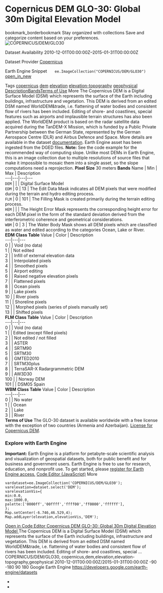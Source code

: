  
#  Copernicus DEM GLO-30: Global 30m Digital Elevation Model 
bookmark_borderbookmark Stay organized with collections  Save and categorize content based on your preferences.
![COPERNICUS/DEM/GLO30](https://developers.google.com/earth-engine/datasets/images/COPERNICUS/COPERNICUS_DEM_GLO30_sample.png) 

Dataset Availability
    2010-12-01T00:00:00Z–2015-01-31T00:00:00Z 

Dataset Provider
     [ Copernicus ](https://spacedata.copernicus.eu/collections/copernicus-digital-elevation-model) 

Earth Engine Snippet
     `    ee.ImageCollection("COPERNICUS/DEM/GLO30")   ` [ open_in_new ](https://code.earthengine.google.com/?scriptPath=Examples:Datasets/COPERNICUS/COPERNICUS_DEM_GLO30) 

Tags
     [copernicus](https://developers.google.com/earth-engine/datasets/tags/copernicus) [dem](https://developers.google.com/earth-engine/datasets/tags/dem) [elevation](https://developers.google.com/earth-engine/datasets/tags/elevation) [elevation-topography](https://developers.google.com/earth-engine/datasets/tags/elevation-topography) [geophysical](https://developers.google.com/earth-engine/datasets/tags/geophysical)
[Description](https://developers.google.com/earth-engine/datasets/catalog/COPERNICUS_DEM_GLO30#description)[Bands](https://developers.google.com/earth-engine/datasets/catalog/COPERNICUS_DEM_GLO30#bands)[Terms of Use](https://developers.google.com/earth-engine/datasets/catalog/COPERNICUS_DEM_GLO30#terms-of-use) More
The Copernicus DEM is a Digital Surface Model (DSM) which represents the surface of the Earth including buildings, infrastructure and vegetation. This DEM is derived from an edited DSM named WorldDEM&trade, i.e. flattening of water bodies and consistent flow of rivers has been included. Editing of shore- and coastlines, special features such as airports and implausible terrain structures has also been applied.
The WorldDEM product is based on the radar satellite data acquired during the TanDEM-X Mission, which is funded by a Public Private Partnership between the German State, represented by the German Aerospace Centre (DLR) and Airbus Defence and Space. More details are available in the dataset [documentation](https://spacedata.copernicus.eu/documents/20123/121239/GEO1988-CopernicusDEM-SPE-002_ProductHandbook_I4.0.pdf).
Earth Engine asset has been ingested from the DGED files.
**Note:** See the code example for the recommended way of computing slope. Unlike most DEMs in Earth Engine, this is an image collection due to multiple resolutions of source files that make it impossible to mosaic them into a single asset, so the slope computations need a reprojection.
**Pixel Size** 30 meters 
**Bands**
Name | Min | Max | Description  
---|---|---|---  
`DEM` |  |  | Digital Surface Model  
`EDM` |  0  |  13  | The Edit Data Mask indicates all DEM pixels that were modified during the terrain and hydro editing process.  
`FLM` |  0  |  101  | The Filling Mask is created primarily during the terrain editing process.  
`HEM` |  |  | The Height Error Mask represents the corresponding height error for each DEM pixel in the form of the standard deviation derived from the interferometric coherence and geometrical considerations.  
`WBM` |  0  |  3  | The Water Body Mask shows all DEM pixels which are classified as water and edited according to the categories Ocean, Lake or River.  
**EDM Class Table**
Value | Color | Description  
---|---|---  
0 |  | Void (no data)  
1 |  | Not edited  
2 |  | Infill of external elevation data  
3 |  | Interpolated pixels  
4 |  | Smoothed pixels  
5 |  | Airport editing  
6 |  | Raised negative elevation pixels  
7 |  | Flattened pixels  
8 |  | Ocean pixels  
9 |  | Lake pixels  
10 |  | River pixels  
11 |  | Shoreline pixels  
12 |  | Morphed pixels (series of pixels manually set)  
13 |  | Shifted pixels  
**FLM Class Table**
Value | Color | Description  
---|---|---  
0 |  | Void (no data)  
1 |  | Edited (except filled pixels)  
2 |  | Not edited / not filled  
3 |  | ASTER  
4 |  | SRTM90  
5 |  | SRTM30  
6 |  | GMTED2010  
7 |  | SRTM30plus  
8 |  | TerraSAR-X Radargrammetric DEM  
9 |  | AW3D30  
100 |  | Norway DEM  
101 |  | DSM05 Spain  
**WBM Class Table**
Value | Color | Description  
---|---|---  
0 |  | No water  
1 |  | Ocean  
2 |  | Lake  
3 |  | River  
**Terms of Use**
The GLO-30 dataset is available worldwide with a free license with the exception of two countries (Armenia and Azerbaijan). [License for Copernicus DEM](https://docs.sentinel-hub.com/api/latest/static/files/data/dem/resources/license/License-COPDEM-30.pdf).
### Explore with Earth Engine
**Important:** Earth Engine is a platform for petabyte-scale scientific analysis and visualization of geospatial datasets, both for public benefit and for business and government users. Earth Engine is free to use for research, education, and nonprofit use. To get started, please [register for Earth Engine access.](https://console.cloud.google.com/earth-engine)
[Code Editor (JavaScript)](https://developers.google.com/earth-engine/datasets/catalog/COPERNICUS_DEM_GLO30#code-editor-javascript-sample) More
```
vardataset=ee.ImageCollection('COPERNICUS/DEM/GLO30');
varelevation=dataset.select('DEM');
varelevationVis={
min:0.0,
max:1000.0,
palette:['0000ff','00ffff','ffff00','ff0000','ffffff'],
};
Map.setCenter(-6.746,46.529,4);
Map.addLayer(elevation,elevationVis,'DEM');
```
[ Open in Code Editor ](https://code.earthengine.google.com/?scriptPath=Examples:Datasets/COPERNICUS/COPERNICUS_DEM_GLO30)
[ Copernicus DEM GLO-30: Global 30m Digital Elevation Model ](https://developers.google.com/earth-engine/datasets/catalog/COPERNICUS_DEM_GLO30)
The Copernicus DEM is a Digital Surface Model (DSM) which represents the surface of the Earth including buildings, infrastructure and vegetation. This DEM is derived from an edited DSM named WorldDEM&trade, i.e. flattening of water bodies and consistent flow of rivers has been included. Editing of shore- and coastlines, special …
COPERNICUS/DEM/GLO30, copernicus,dem,elevation,elevation-topography,geophysical 
2010-12-01T00:00:00Z/2015-01-31T00:00:00Z
-90 -180 90 180 
Google Earth Engine
https://developers.google.com/earth-engine/datasets
  * [ ](https://doi.org/https://spacedata.copernicus.eu/collections/copernicus-digital-elevation-model)
  * [ ](https://doi.org/https://developers.google.com/earth-engine/datasets/catalog/COPERNICUS_DEM_GLO30)


